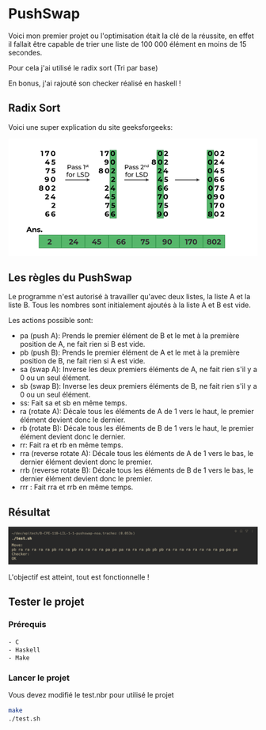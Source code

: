 # PushSwap

Voici mon premier projet ou l'optimisation était la clé de la réussite, en effet il fallait être capable de trier une liste de 100 000 élément en moins de 15 secondes.

Pour cela j'ai utilisé le radix sort (Tri par base)

En bonus, j'ai rajouté son checker réalisé en haskell !

## Radix Sort

Voici une super explication du site geeksforgeeks:

<img src="/images/radix.png">

## Les règles du PushSwap
Le programme n'est autorisé à travailler qu'avec deux listes, la liste A et la liste B. Tous les nombres sont initialement ajoutés à la liste A et B est vide.

Les actions possible sont:

- pa (push A): Prends le premier élément de B et le met à la première position de A, ne fait rien si B est vide.
- pb (push B): Prends le premier élément de A et le met à la première position de B, ne fait rien si A est vide.
- sa (swap A): Inverse les deux premiers éléments de A, ne fait rien s'il y a 0 ou un seul élément.
- sb (swap B): Inverse les deux premiers éléments de B, ne fait rien s'il y a 0 ou un seul élément.
- ss: Fait sa et sb en même temps.
- ra (rotate A): Décale tous les éléments de A de 1 vers le haut, le premier élément devient donc le dernier.
- rb (rotate B): Décale tous les éléments de B de 1 vers le haut, le premier élément devient donc le dernier.
- rr: Fait ra et rb en même temps.
- rra (reverse rotate A): Décale tous les éléments de A de 1 vers le bas, le dernier élément devient donc le premier.
- rrb (reverse rotate B): Décale tous les éléments de B de 1 vers le bas, le dernier élément devient donc le premier.
- rrr : Fait rra et rrb en même temps.

## Résultat

<img src="/images/result.png">

L'objectif est atteint, tout est fonctionnelle !

## Tester le projet

### Prérequis
    - C
    - Haskell
    - Make

### Lancer le projet

Vous devez modifié le test.nbr pour utilisé le projet

```bash
make
./test.sh
```